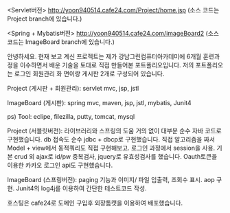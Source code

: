 

<Servlet버전>
http://yoon940514.cafe24.com/Project/home.jsp (소스 코드는 Project branch에 있습니다.)

<Spring + Mybatis버전>
http://yoon940514.cafe24.com/imageBoard2 (소스 코드는 ImageBoard branch에 있습니다.)

안녕하세요. 현재 보고 계신 프로젝트는 제가 강남그린컴퓨터아카데미에 6개월 훈련과정을 이수하면서 배운 기술을 토대로 직접 만들어본 포트폴리오입니다. 저의 포트폴리오는 로그인 회원관리 화
면이랑 게시판 2개로 구성되어 있습니다.

Project (게시판 + 회원관리): servlet mvc, jsp, jstl

ImageBoard (게시판): spring mvc, maven, jsp, jstl, mybatis, Junit4

ps) Tool: eclipe, filezilla, putty, tomcat, mysql

Project (서블릿버전): 라이브러리와 스프링의 도움 거의 없이 대부분 순수 자바 코드로 구현했습니다. db 접속도 순수 jdbc + dbcp로 구현했습니다. 직접 알고리즘을 짜서 Model + view에서 동적쿼리도 직접 구현해보고. 로그인 과정에서 session을 사용. 기본 crud 외 ajax로 id/pw 중복검사, jquery로 유효성검사를 했습니다. Oauth토큰을 이용한 카카오 로그인 api도 구현했습니다.

ImageBoard (스프링버전): paging 기능과 이미지/ 파일 입출력, 조회수 표시. aop 구현. Junit4의 log4j를 이용하여 간단한 테스트코드 작성.

호스팅은 cafe24로 도메인 구입후 외장톰캣을 이용하여 배포했습니다.
